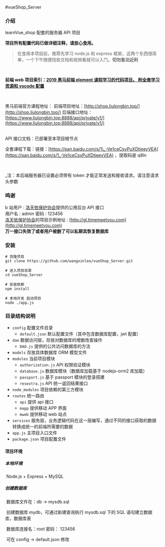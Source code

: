 #vueShop_Server

### 介绍

learnVue_shop 配套的服务器 API 项目

**项目所有配置代码已做详细注释，请放心食用。**

> 在食用本项目前，推荐先学习 node.js 和 express 框架，这两个东西很简单，一个下午随便找些文档和视频看就可以入门。**切勿急功近利**

<br/>

**前端 web 项目索引：[2019 黑马前端 element 课程学习的代码项目。 附全套学习资源和 vscode 配置](https://github.com/wangxinleo/learnVue_shop.git)**

<br/>

黑马前端官方课程地址：
前端项目地址：[http://shop.liulongbin.top/](http://shop.liulongbin.top/)
后端接口地址：[https://www.liulongbin.top:8888/api/private/v1/](https://www.liulongbin.top:8888/api/private/v1/)

<br/>
API 接口文档：已部署至本项目根节点
<br/>

全套课程下载：链接：[https://pan.baidu.com/s/1\_-Ve1ceCsvPuXDtieeyVEA](https://pan.baidu.com/s/1_-Ve1ceCsvPuXDtieeyVEA) ，提取码是 q8ln

<br/>

\_注：本后端服务器已设置必须带有 token 才能正常发送和接收请求。请注意请求头参数

### 鸣谢

b 站用户 : [洛天依保护协会](https://space.bilibili.com/132108522?spm_id_from=333.788.b_636f6d6d656e74.26)提供的公用后台 API 接口
<br/>
用户名 : admin 密码 : 123456
<br/>
[洛天依保护协会](https://space.bilibili.com/132108522?spm_id_from=333.788.b_636f6d6d656e74.26)的项目示例地址 : [http://gl.timemeetyou.com](http://gl.timemeetyou.com)
<br/>
**万一接口失效了或者用户被删了可以私聊其恢复数据库**

### 安装

```
# 克隆项目
git clone https://github.com/wangxinleo/vueShop_Server.git

# 进入项目目录
cd vueShop_Server

# 安装依赖
npm install

# 本地开发 启动项目
node ./app.js
```

### 目录结构说明

- `config` 配置文件目录
  - `default.json` 默认配置文件（其中包含数据库配置，jwt 配置）
- `dao` 数据访问层，存放对数据库的增删改查操作
  - `DAO.js` 提供的公共访问数据库的方法
- `models` 存放具体数据库 ORM 模型文件
- `modules` 当前项目模块
  - `authorization.js` API 权限验证模块
  - `database.js` 数据库模块（数据库加载基于 nodejs-orm2 库加载）
  - `passport.js` 基于 passport 模块的登录搭建
  - `resextra.js` API 统一返回结果接口
- `node_modules` 项目依赖的第三方模块
- `routes` 统一路由
  - `api` 提供 api 接口
  - `mapp` 提供移动 APP 界面
  - `mweb` 提供移动 web 站点
- `services` 服务层，业务逻辑代码在这一层编写，通过不同的接口获取的数据转换成统一的前端所需要的数据
- `app.js` 主项目入口文件
- `package.json` 项目配置文件

#### 项目环境

##### 本地环境

​ Node.js + Express + MySQL

##### 创建数据库

​ 数据库文件在：db -> mysdb.sql

​ 创建数据库 mydb，可通过新建查询执行 mysdb.sql 下的 SQL 语句建立数据库，数据库表

​ 数据库连接名：root 密码： 123456

​ 可在 config -> default.json 修改
